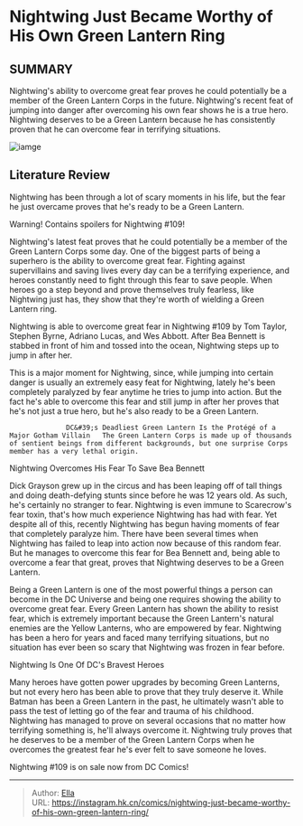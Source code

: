 # Nightwing Just Became Worthy of His Own Green Lantern Ring


## SUMMARY 



  Nightwing&#39;s ability to overcome great fear proves he could potentially be a member of the Green Lantern Corps in the future.   Nightwing&#39;s recent feat of jumping into danger after overcoming his own fear shows he is a true hero.   Nightwing deserves to be a Green Lantern because he has consistently proven that he can overcome fear in terrifying situations.  

![iamge](https://static1.srcdn.com/wordpress/wp-content/uploads/2022/06/Green-Lantern-Nightwing-Replacement-DC-Comics.jpg)

## Literature Review

Nightwing has been through a lot of scary moments in his life, but the fear he just overcame proves that he&#39;s ready to be a Green Lantern.




Warning! Contains spoilers for Nightwing #109!




Nightwing&#39;s latest feat proves that he could potentially be a member of the Green Lantern Corps some day. One of the biggest parts of being a superhero is the ability to overcome great fear. Fighting against supervillains and saving lives every day can be a terrifying experience, and heroes constantly need to fight through this fear to save people. When heroes go a step beyond and prove themselves truly fearless, like Nightwing just has, they show that they&#39;re worth of wielding a Green Lantern ring.

Nightwing is able to overcome great fear in Nightwing #109 by Tom Taylor, Stephen Byrne, Adriano Lucas, and Wes Abbott. After Bea Bennett is stabbed in front of him and tossed into the ocean, Nightwing steps up to jump in after her.



          

This is a major moment for Nightwing, since, while jumping into certain danger is usually an extremely easy feat for Nightwing, lately he&#39;s been completely paralyzed by fear anytime he tries to jump into action. But the fact he&#39;s able to overcome this fear and still jump in after her proves that he&#39;s not just a true hero, but he&#39;s also ready to be a Green Lantern.




                  DC&#39;s Deadliest Green Lantern Is the Protégé of a Major Gotham Villain   The Green Lantern Corps is made up of thousands of sentient beings from different backgrounds, but one surprise Corps member has a very lethal origin.   


 Nightwing Overcomes His Fear To Save Bea Bennett 


          



Dick Grayson grew up in the circus and has been leaping off of tall things and doing death-defying stunts since before he was 12 years old. As such, he&#39;s certainly no stranger to fear. Nightwing is even immune to Scarecrow&#39;s fear toxin, that&#39;s how much experience Nightwing has had with fear. Yet despite all of this, recently Nightwing has begun having moments of fear that completely paralyze him. There have been several times when Nightwing has failed to leap into action now because of this random fear. But he manages to overcome this fear for Bea Bennett and, being able to overcome a fear that great, proves that Nightwing deserves to be a Green Lantern.




Being a Green Lantern is one of the most powerful things a person can become in the DC Universe and being one requires showing the ability to overcome great fear. Every Green Lantern has shown the ability to resist fear, which is extremely important because the Green Lantern&#39;s natural enemies are the Yellow Lanterns, who are empowered by fear. Nightwing has been a hero for years and faced many terrifying situations, but no situation has ever been so scary that Nightwing was frozen in fear before.



 Nightwing Is One Of DC&#39;s Bravest Heroes 
          

Many heroes have gotten power upgrades by becoming Green Lanterns, but not every hero has been able to prove that they truly deserve it. While Batman has been a Green Lantern in the past, he ultimately wasn&#39;t able to pass the test of letting go of the fear and trauma of his childhood. Nightwing has managed to prove on several occasions that no matter how terrifying something is, he&#39;ll always overcome it. Nightwing truly proves that he deserves to be a member of the Green Lantern Corps when he overcomes the greatest fear he&#39;s ever felt to save someone he loves.






Nightwing #109 is on sale now from DC Comics!





---

> Author: [Ella](https://instagram.hk.cn/)  
> URL: https://instagram.hk.cn/comics/nightwing-just-became-worthy-of-his-own-green-lantern-ring/  

